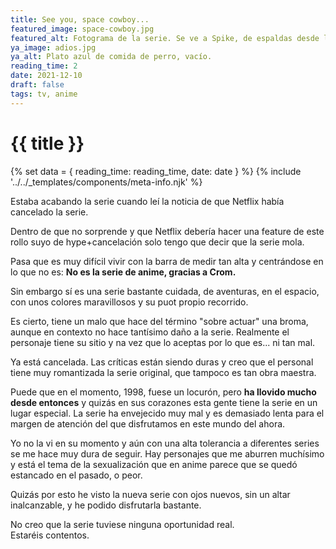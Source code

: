 ```yaml
---
title: See you, space cowboy...
featured_image: space-cowboy.jpg
featured_alt: Fotograma de la serie. Se ve a Spike, de espaldas desde la cubierta de la Bebop, a punto de salir con su nave, de la que se ve un poco a la derecha.
ya_image: adios.jpg
ya_alt: Plato azul de comida de perro, vacío.
reading_time: 2
date: 2021-12-10
draft: false
tags: tv, anime
---
```


# {{ title }}

{% set data = { reading_time: reading_time, date: date } %}
{% include '../../_templates/components/meta-info.njk' %}

Estaba acabando la serie cuando leí la noticia de que Netflix había cancelado la serie.

Dentro de que no sorprende y que Netflix debería hacer una feature de este rollo suyo de hype+cancelación solo tengo que decir que la serie mola. 

Pasa que es muy difícil vivir con la barra de medir tan alta y centrándose en lo que no es: **No es la serie de anime, gracias a Crom.**

Sin embargo sí es una serie bastante cuidada, de aventuras, en el espacio, con unos colores maravillosos y su puot propio recorrido.

Es cierto, tiene un malo que hace del término "sobre actuar" una broma, aunque en contexto no hace tantísimo daño a la serie. Realmente el personaje tiene su sitio y na vez que lo aceptas por lo que es... ni tan mal.

Ya está cancelada. Las críticas están siendo duras y creo que el personal tiene muy romantizada la serie original, que tampoco es tan obra maestra. 

Puede que en el momento, 1998, fuese un locurón, pero **ha llovido mucho desde entonces** y quizás en sus corazones esta gente tiene la serie en un lugar especial. La serie ha envejecido muy mal y es demasiado lenta para el margen de atención del que disfrutamos en este mundo del ahora.

Yo no la vi en su momento y aún con una alta tolerancia a diferentes series se me hace muy dura de seguir. Hay personajes que me aburren muchísimo y está el tema de la sexualización que en anime parece que se quedó estancado en el pasado, o peor.

Quizás por esto he visto la nueva serie con ojos nuevos, sin un altar inalcanzable, y he podido disfrutarla bastante.

No creo que la serie tuviese ninguna oportunidad real.  
Estaréis contentos.